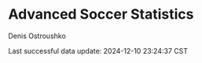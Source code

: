 # Advanced Soccer Statistics
Denis Ostroushko

<!-- gfm -->

Last successful data update: 2024-12-10 23:24:37 CST
